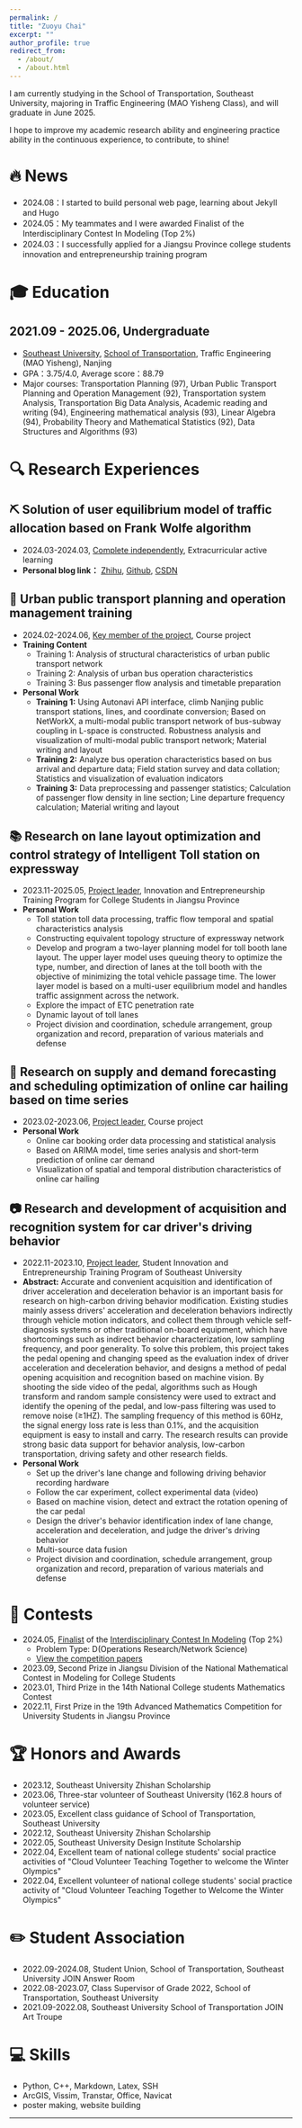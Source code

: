 ```yaml
---
permalink: /
title: "Zuoyu Chai"
excerpt: ""
author_profile: true
redirect_from:
  - /about/
  - /about.html
---
```


<span class='anchor' id='-about-me'></span>

I am currently studying in the School of Transportation, Southeast University, majoring in Traffic Engineering (MAO Yisheng Class), and will graduate in June 2025.

I hope to improve my academic research ability and engineering practice ability in the continuous experience, to contribute, to shine!

# 🔥 News
- 2024.08：I started to build personal web page, learning about Jekyll and Hugo
- 2024.05：My teammates and I were awarded Finalist of the Interdisciplinary Contest In Modeling (Top 2%)
- 2024.03：I successfully applied for a Jiangsu Province college students innovation and entrepreneurship training program

# 🎓 Education
## 2021.09 - 2025.06, Undergraduate
- [Southeast University](https://www.seu.edu.cn), [School of Transportation](https://tc.seu.edu.cn), Traffic Engineering (MAO Yisheng), Nanjing
- GPA：3.75/4.0, Average score：88.79
- Major courses: Transportation Planning (97), Urban Public Transport Planning and Operation Management (92), Transportation system Analysis, Transportation Big Data Analysis, Academic reading and writing (94), Engineering mathematical analysis (93), Linear Algebra (94), Probability Theory and Mathematical Statistics (92), Data Structures and Algorithms (93)


# 🔍 Research Experiences
## ⛏️ Solution of user equilibrium model of traffic allocation based on Frank Wolfe algorithm
- 2024.03-2024.03, <u>Complete independently</u>, Extracurricular active learning
- **Personal blog link：** [Zhihu](https://zhuanlan.zhihu.com/p/686191698), [Github](https://github.com/zychai/frank-wolfe-UE), [CSDN](http://t.csdnimg.cn/HbiXa)

## 🚌 Urban public transport planning and operation management training
- 2024.02-2024.06, <u>Key member of the project</u>, Course project
- **Training Content**
  - Training 1: Analysis of structural characteristics of urban public transport network
  - Training 2: Analysis of urban bus operation characteristics
  - Training 3: Bus passenger flow analysis and timetable preparation
- **Personal Work**
  - **Training 1:** Using Autonavi API interface, climb Nanjing public transport stations, lines, and coordinate conversion; Based on NetWorkX, a multi-modal public transport network of bus-subway coupling in L-space is constructed. Robustness analysis and visualization of multi-modal public transport network; Material writing and layout
  - **Training 2:** Analyze bus operation characteristics based on bus arrival and departure data; Field station survey and data collation; Statistics and visualization of evaluation indicators
  - **Training 3:** Data preprocessing and passenger statistics; Calculation of passenger flow density in line section; Line departure frequency calculation; Material writing and layout

## 📚 Research on lane layout optimization and control strategy of Intelligent Toll station on expressway
- 2023.11-2025.05, <u>Project leader</u>, Innovation and Entrepreneurship Training Program for College Students in Jiangsu Province
- **Personal Work**
  - Toll station toll data processing, traffic flow temporal and spatial characteristics analysis
  - Constructing equivalent topology structure of expressway network
  - Develop and program a two-layer planning model for toll booth lane layout. The upper layer model uses queuing theory to optimize the type, number, and direction of lanes at the toll booth with the objective of minimizing the total vehicle passage time. The lower layer model is based on a multi-user equilibrium model and handles traffic assignment across the network.
  - Explore the impact of ETC penetration rate
  - Dynamic layout of toll lanes
  - Project division and coordination, schedule arrangement, group organization and record, preparation of various materials and defense

## 🚗 Research on supply and demand forecasting and scheduling optimization of online car hailing based on time series
- 2023.02-2023.06, <u>Project leader</u>, Course project
- **Personal Work**
  - Online car booking order data processing and statistical analysis
  - Based on ARIMA model, time series analysis and short-term prediction of online car demand
  - Visualization of spatial and temporal distribution characteristics of online car hailing

## 📷 Research and development of acquisition and recognition system for car driver's driving behavior
- 2022.11-2023.10, <u>Project leader</u>, Student Innovation and Entrepreneurship Training Program of Southeast University
- **Abstract:** Accurate and convenient acquisition and identification of driver acceleration and deceleration behavior is an important basis for research on high-carbon driving behavior modification. Existing studies mainly assess drivers' acceleration and deceleration behaviors indirectly through vehicle motion indicators, and collect them through vehicle self-diagnosis systems or other traditional on-board equipment, which have shortcomings such as indirect behavior characterization, low sampling frequency, and poor generality. To solve this problem, this project takes the pedal opening and changing speed as the evaluation index of driver acceleration and deceleration behavior, and designs a method of pedal opening acquisition and recognition based on machine vision. By shooting the side video of the pedal, algorithms such as Hough transform and random sample consistency were used to extract and identify the opening of the pedal, and low-pass filtering was used to remove noise (≥1HZ). The sampling frequency of this method is 60Hz, the signal energy loss rate is less than 0.1%, and the acquisition equipment is easy to install and carry. The research results can provide strong basic data support for behavior analysis, low-carbon transportation, driving safety and other research fields.
- **Personal Work**
  - Set up the driver's lane change and following driving behavior recording hardware
  - Follow the car experiment, collect experimental data (video)
  - Based on machine vision, detect and extract the rotation opening of the car pedal
  - Design the driver's behavior identification index of lane change, acceleration and deceleration, and judge the driver's driving behavior
  - Multi-source data fusion
  - Project division and coordination, schedule arrangement, group organization and record, preparation of various materials and defense


# 🏅 Contests
- 2024.05, [Finalist](https://www.comap-math.org/mcm/2024Certs/2418844.pdf) of the [Interdisciplinary Contest In Modeling](https://www.comap.com/contests/mcm-icm) (Top 2%) 
  - Problem Type: D(Operations Research/Network Science)
  - [View the competition papers](/files/A%20network%20flow%20control%20model%20for%20the%20water%20level%20%20of%20the%20Great%20Lakes.pdf)
- 2023.09, Second Prize in Jiangsu Division of the National Mathematical Contest in Modeling for College Students
- 2023.01, Third Prize in the 14th National College students Mathematics Contest
- 2022.11, First Prize in the 19th Advanced Mathematics Competition for University Students in Jiangsu Province

# 🏆 Honors and Awards
- 2023.12, Southeast University Zhishan Scholarship
- 2023.06, Three-star volunteer of Southeast University (162.8 hours of volunteer service)
- 2023.05, Excellent class guidance of School of Transportation, Southeast University
- 2022.12, Southeast University Zhishan Scholarship
- 2022.05, Southeast University Design Institute Scholarship
- 2022.04, Excellent team of national college students' social practice activities of "Cloud Volunteer Teaching Together to welcome the Winter Olympics"
- 2022.04, Excellent volunteer of national college students' social practice activity of "Cloud Volunteer Teaching Together to Welcome the Winter Olympics"

<span class='anchor' id='-student-association'></span>

# ✏️ Student Association
- 2022.09-2024.08, Student Union, School of Transportation, Southeast University JOIN Answer Room
- 2022.08-2023.07, Class Supervisor of Grade 2022, School of Transportation, Southeast University
- 2021.09-2022.08, Southeast University School of Transportation JOIN Art Troupe

# 💻 Skills
- Python, C++, Markdown, Latex, SSH
- ArcGIS, Vissim, Transtar, Office, Navicat
- poster making, website building

---
